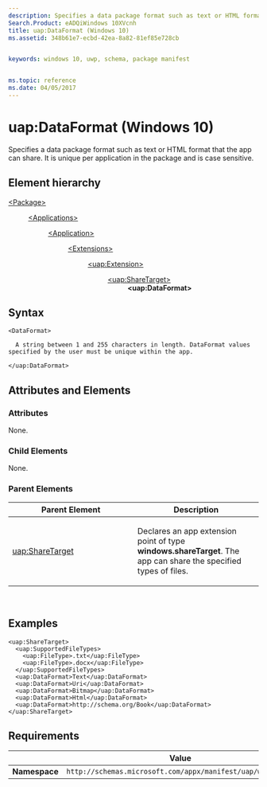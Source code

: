 ```yaml
---
description: Specifies a data package format such as text or HTML format that the app can share.
Search.Product: eADQiWindows 10XVcnh
title: uap:DataFormat (Windows 10)
ms.assetid: 348b61e7-ecbd-42ea-8a82-81ef85e728cb


keywords: windows 10, uwp, schema, package manifest


ms.topic: reference
ms.date: 04/05/2017
---
```


# uap:DataFormat (Windows 10)


Specifies a data package format such as text or HTML format that the app can share. It is unique per application in the package and is case sensitive.

## Element hierarchy

<dl>
<dt><a href="element-package.md">&lt;Package&gt;</a></dt>
<dd>
<dl>
<dt><a href="element-applications.md">&lt;Applications&gt;</a></dt>
<dd>
<dl>
<dt><a href="element-application.md">&lt;Application&gt;</a></dt>
<dd>
<dl>
<dt><a href="element-1-extensions.md">&lt;Extensions&gt;</a></dt>
<dd>
<dl>
<dt><a href="element-uap-extension.md">&lt;uap:Extension&gt;</a></dt>
<dd>
<dl>
<dt><a href="element-uap-sharetarget.md">&lt;uap:ShareTarget&gt;</a></dt>
<dd><b>&lt;uap:DataFormat&gt;</b></dd>
</dl>
</dd>
</dl>
</dd>
</dl>
</dd>
</dl>
</dd>
</dl>
</dd>
</dl>

## Syntax

``` syntax
<DataFormat>

  A string between 1 and 255 characters in length. DataFormat values specified by the user must be unique within the app. 

</uap:DataFormat>
```

## Attributes and Elements


### Attributes

None.

### Child Elements

None.

### Parent Elements

<table>
<colgroup>
<col width="50%" />
<col width="50%" />
</colgroup>
<thead>
<tr class="header">
<th>Parent Element</th>
<th>Description</th>
</tr>
</thead>
<tbody>
<tr class="odd">
<td><a href="element-uap-sharetarget.md">uap:ShareTarget</a> </td>
<td><p>Declares an app extension point of type <strong>windows.shareTarget</strong>. The app can share the specified types of files.</p></td>
</tr>
</tbody>
</table>

 

## Examples

```XAML
<uap:ShareTarget>
  <uap:SupportedFileTypes>
    <uap:FileType>.txt</uap:FileType>
    <uap:FileType>.docx</uap:FileType>
  </uap:SupportedFileTypes>
  <uap:DataFormat>Text</uap:DataFormat>
  <uap:DataFormat>Uri</uap:DataFormat>
  <uap:DataFormat>Bitmap</uap:DataFormat>
  <uap:DataFormat>Html</uap:DataFormat>
  <uap:DataFormat>http://schema.org/Book</uap:DataFormat>
</uap:ShareTarget>
```

## Requirements

|   | Value |
|--|--|
| **Namespace** | `http://schemas.microsoft.com/appx/manifest/uap/windows10` |


 

 



